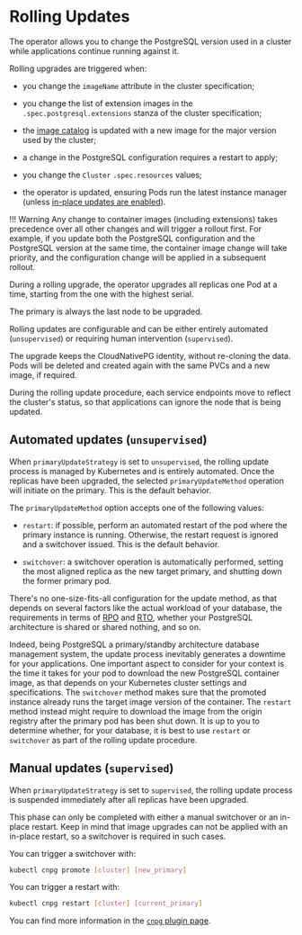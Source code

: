 # Rolling Updates
<!-- SPDX-License-Identifier: CC-BY-4.0 -->

The operator allows you to change the PostgreSQL version used in a cluster
while applications continue running against it.

Rolling upgrades are triggered when:

- you change the `imageName` attribute in the cluster specification;

- you change the list of extension images in the `.spec.postgresql.extensions`
  stanza of the cluster specification;

- the [image catalog](image_catalog.md) is updated with a new image for the
  major version used by the cluster;

- a change in the PostgreSQL configuration requires a restart to apply;

- you change the `Cluster` `.spec.resources` values;

- the operator is updated, ensuring Pods run the latest instance manager
  (unless [in-place updates are enabled](installation_upgrade.md#in-place-updates-of-the-instance-manager)).

!!! Warning
    Any change to container images (including extensions) takes precedence over
    all other changes and will trigger a rollout first. For example, if you update
    both the PostgreSQL configuration and the PostgreSQL version at the same time,
    the container image change will take priority, and the configuration change
    will be applied in a subsequent rollout.

During a rolling upgrade, the operator upgrades all replicas one Pod at a time,
starting from the one with the highest serial.

The primary is always the last node to be upgraded.

Rolling updates are configurable and can be either entirely automated
(`unsupervised`) or requiring human intervention (`supervised`).

The upgrade keeps the CloudNativePG identity, without re-cloning the
data. Pods will be deleted and created again with the same PVCs and a new
image, if required.

During the rolling update procedure, each service endpoints move to reflect the
cluster's status, so that applications can ignore the node that is being
updated.

## Automated updates (`unsupervised`)

When `primaryUpdateStrategy` is set to `unsupervised`, the rolling update
process is managed by Kubernetes and is entirely automated. Once the replicas
have been upgraded, the selected `primaryUpdateMethod` operation will initiate
on the primary. This is the default behavior.

The `primaryUpdateMethod` option accepts one of the following values:

- `restart`: if possible, perform an automated restart of the pod where the
  primary instance is running. Otherwise, the restart request is ignored and a
  switchover issued. This is the default behavior.

- `switchover`: a switchover operation is automatically performed, setting the
  most aligned replica as the new target primary, and shutting down the former
  primary pod.

There's no one-size-fits-all configuration for the update method, as that
depends on several factors like the actual workload of your database, the
requirements in terms of [RPO](before_you_start.md#rpo) and
[RTO](before_you_start.md#rto), whether your PostgreSQL architecture is shared
or shared nothing, and so on.

Indeed, being PostgreSQL a primary/standby architecture database management
system, the update process inevitably generates a downtime for your
applications. One important aspect to consider for your context is the time it
takes for your pod to download the new PostgreSQL container image, as that
depends on your Kubernetes cluster settings and specifications. The
`switchover` method makes sure that the promoted instance already runs the
target image version of the container. The `restart` method instead might require
to download the image from the origin registry after the primary pod has been
shut down. It is up to you to determine whether, for your database, it is best
to use `restart` or `switchover` as part of the rolling update procedure.

## Manual updates (`supervised`)

When `primaryUpdateStrategy` is set to `supervised`, the rolling update process
is suspended immediately after all replicas have been upgraded.

This phase can only be completed with either a manual switchover or an in-place
restart. Keep in mind that image upgrades can not be applied with an in-place restart, 
so a switchover is required in such cases.

You can trigger a switchover with:

```bash
kubectl cnpg promote [cluster] [new_primary]
```

You can trigger a restart with:

```bash
kubectl cnpg restart [cluster] [current_primary]
```

You can find more information in the [`cnpg` plugin page](kubectl-plugin.md).
